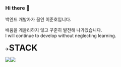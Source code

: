 ### Hi there 👋

백엔드 개발자가 꿈인 이준호입니다.

배움을 게을리하지 않고 꾸준히 발전해 나가겠습니다.<br>
I will continue to develop without neglecting learning.

✈<b style="font-size:20pt">STACK</b>


<img src="https://img.shields.io/badge/Eclipse IDE-2C2255?style=for-the-badge&logo=Eclipse IDE&logoColor=white"><img src="https://img.shields.io/badge/mysql-4479A1?style=for-the-badge&logo=mysql&logoColor=white">
<!--
**codingMachineJunior/codingMachineJunior** is a ✨ _special_ ✨ repository because its `README.md` (this file) appears on your GitHub profile.

Here are some ideas to get you started:

- 🔭 I’m currently working on ...
- 🌱 I’m currently learning ...
- 👯 I’m looking to collaborate on ...
- 🤔 I’m looking for help with ...
- 💬   Ask me about ...
- 📫 How to reach me: ...
- 😄 Pronouns: ...
- ⚡ Fun fact: ...
-->
